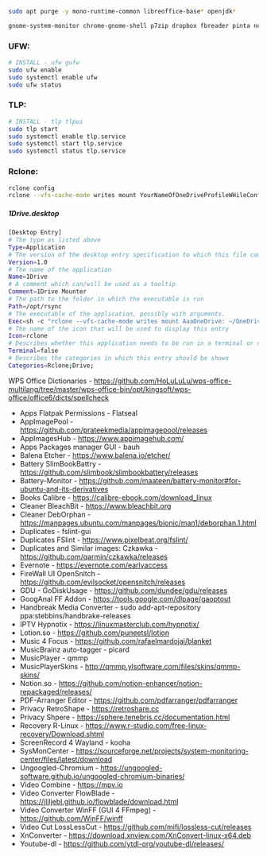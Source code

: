 ```sh
sudo apt purge -y mono-runtime-common libreoffice-base* openjdk*
```

```sh
gnome-system-monitor chrome-gnome-shell p7zip dropbox fbreader pinta nomacs deepin-screenshot simplescreenrecorder remmina doublecmd-gtk2 vlc ffmpeg shortwave geany geany-plugins
```

### UFW:
```sh
# INSTALL - ufw gufw
sudo ufw enable
sudo systemctl enable ufw
sudo ufw status
```
### TLP:
```sh
# INSTALL - tlp tlpui
sudo tlp start
sudo systemctl enable tlp.service
sudo systemctl start tlp.service
sudo systemctl status tlp.service
```
### Rclone:
```sh
rclone config
rclone --vfs-cache-mode writes mount YourNameOfOneDriveProfileWHileConfig: ~/OneDrive
```
##### 1Drive.desktop
```sh
[Desktop Entry]
# The type as listed above
Type=Application
# The version of the desktop entry specification to which this file complies
Version=1.0
# The name of the application
Name=1Drive
# A comment which can/will be used as a tooltip
Comment=1Drive Mounter
# The path to the folder in which the executable is run
Path=/opt/rsync
# The executable of the application, possibly with arguments.
Exec=sh -c "rclone --vfs-cache-mode writes mount AaaOneDrive: ~/OneDrive"
# The name of the icon that will be used to display this entry
Icon=rclone
# Describes whether this application needs to be run in a terminal or not
Terminal=false
# Describes the categories in which this entry should be shown
Categories=Rclone;Drive;
```

WPS Office Dictionaries - https://github.com/HoLuLuLu/wps-office-multilang/tree/master/wps-office-bin/opt/kingsoft/wps-office/office6/dicts/spellcheck

- Apps Flatpak Permissions - Flatseal
- AppImagePool - https://github.com/prateekmedia/appimagepool/releases
- AppImagesHub - https://www.appimagehub.com/
- Apps Packages manager GUI - bauh
- Balena Etcher - https://www.balena.io/etcher/
- Battery SlimBookBattry - https://github.com/slimbook/slimbookbattery/releases
- Battery-Monitor - https://github.com/maateen/battery-monitor#for-ubuntu-and-its-derivatives
- Books Calibre - https://calibre-ebook.com/download_linux
- Cleaner BleachBit - https://www.bleachbit.org
- Cleaner DebOrphan - https://manpages.ubuntu.com/manpages/bionic/man1/deborphan.1.html
- Duplicates - fslint-gui
- Duplicates FSlint - https://www.pixelbeat.org/fslint/
- Duplicates and Similar images: Czkawka - https://github.com/qarmin/czkawka/releases
- Evernote - https://evernote.com/earlyaccess
- FireWall UI OpenSnitch  - https://github.com/evilsocket/opensnitch/releases
- GDU - GoDiskUsage - https://github.com/dundee/gdu/releases
- GoogAnal FF Addon - https://tools.google.com/dlpage/gaoptout
- Handbreak Media Converter - sudo add-apt-repository ppa:stebbins/handbrake-releases
- IPTV Hypnotix - https://linuxmasterclub.com/hypnotix/
- Lotion.so - https://github.com/puneetsl/lotion
- Music 4 Focus - https://github.com/rafaelmardojai/blanket
- MusicBrainz auto-tagger - picard
- MusicPlayer - qmmp
- MusicPlayerSkins - http://qmmp.ylsoftware.com/files/skins/qmmp-skins/
- Notion.so - https://github.com/notion-enhancer/notion-repackaged/releases/
- PDF-Arranger Editor - https://github.com/pdfarranger/pdfarranger
- Privacy RetroShape - https://retroshare.cc
- Privacy Shpere - https://sphere.tenebris.cc/documentation.html
- Recovery R-Linux - https://www.r-studio.com/free-linux-recovery/Download.shtml
- ScreenRecord 4 Wayland - kooha
- SysMonCenter - https://sourceforge.net/projects/system-monitoring-center/files/latest/download
- Ungoogled-Chromium - https://ungoogled-software.github.io/ungoogled-chromium-binaries/
- Video Combine - https://mpv.io
- Video Converter FlowBlade - https://jliljebl.github.io/flowblade/download.html
- Video Converter WinFF (GUI 4 FFmpeg) - https://github.com/WinFF/winff
- Video Cut LossLessCut - https://github.com/mifi/lossless-cut/releases
- XnConverter - https://download.xnview.com/XnConvert-linux-x64.deb
- Youtube-dl - https://github.com/ytdl-org/youtube-dl/releases/

